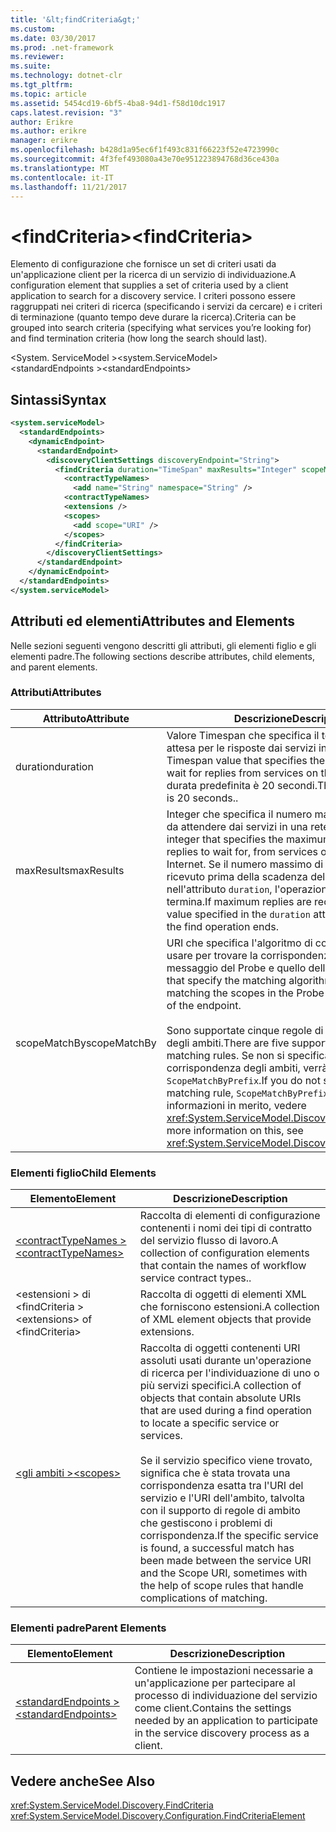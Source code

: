 ```yaml
---
title: '&lt;findCriteria&gt;'
ms.custom: 
ms.date: 03/30/2017
ms.prod: .net-framework
ms.reviewer: 
ms.suite: 
ms.technology: dotnet-clr
ms.tgt_pltfrm: 
ms.topic: article
ms.assetid: 5454cd19-6bf5-4ba8-94d1-f58d10dc1917
caps.latest.revision: "3"
author: Erikre
ms.author: erikre
manager: erikre
ms.openlocfilehash: b428d1a95ec6f1f493c831f66223f52e4723990c
ms.sourcegitcommit: 4f3fef493080a43e70e951223894768d36ce430a
ms.translationtype: MT
ms.contentlocale: it-IT
ms.lasthandoff: 11/21/2017
---
```

# <a name="ltfindcriteriagt"></a><span data-ttu-id="a5092-102">&lt;findCriteria&gt;</span><span class="sxs-lookup"><span data-stu-id="a5092-102">&lt;findCriteria&gt;</span></span>
<span data-ttu-id="a5092-103">Elemento di configurazione che fornisce un set di criteri usati da un'applicazione client per la ricerca di un servizio di individuazione.</span><span class="sxs-lookup"><span data-stu-id="a5092-103">A configuration element that supplies a set of criteria used by a client application to search for a discovery service.</span></span> <span data-ttu-id="a5092-104">I criteri possono essere raggruppati nei criteri di ricerca (specificando i servizi da cercare) e i criteri di terminazione (quanto tempo deve durare la ricerca).</span><span class="sxs-lookup"><span data-stu-id="a5092-104">Criteria can be grouped into search criteria (specifying what services you’re looking for) and find termination criteria (how long the search should last).</span></span>  
  
 <span data-ttu-id="a5092-105">\<System. ServiceModel ></span><span class="sxs-lookup"><span data-stu-id="a5092-105">\<system.ServiceModel></span></span>  
<span data-ttu-id="a5092-106">\<standardEndpoints ></span><span class="sxs-lookup"><span data-stu-id="a5092-106">\<standardEndpoints></span></span>  
  
## <a name="syntax"></a><span data-ttu-id="a5092-107">Sintassi</span><span class="sxs-lookup"><span data-stu-id="a5092-107">Syntax</span></span>  
  
```xml  
<system.serviceModel>  
  <standardEndpoints>
    <dynamicEndpoint>
      <standardEndpoint>
        <discoveryClientSettings discoveryEndpoint="String">
          <findCriteria duration="TimeSpan" maxResults="Integer" scopeMatchBy="Uri">
            <contractTypeNames>
              <add name="String" namespace="String" />
            <contractTypeNames>
            <extensions />
            <scopes>
              <add scope="URI" />
            </scopes>
          </findCriteria>
        </discoveryClientSettings>
      </standardEndpoint>
    </dynamicEndpoint>
  </standardEndpoints>  
</system.serviceModel>  
```  
  
## <a name="attributes-and-elements"></a><span data-ttu-id="a5092-108">Attributi ed elementi</span><span class="sxs-lookup"><span data-stu-id="a5092-108">Attributes and Elements</span></span>  
 <span data-ttu-id="a5092-109">Nelle sezioni seguenti vengono descritti gli attributi, gli elementi figlio e gli elementi padre.</span><span class="sxs-lookup"><span data-stu-id="a5092-109">The following sections describe attributes, child elements, and parent elements.</span></span>  
  
### <a name="attributes"></a><span data-ttu-id="a5092-110">Attributi</span><span class="sxs-lookup"><span data-stu-id="a5092-110">Attributes</span></span>  
  
|<span data-ttu-id="a5092-111">Attributo</span><span class="sxs-lookup"><span data-stu-id="a5092-111">Attribute</span></span>|<span data-ttu-id="a5092-112">Descrizione</span><span class="sxs-lookup"><span data-stu-id="a5092-112">Description</span></span>|  
|---------------|-----------------|  
|<span data-ttu-id="a5092-113">duration</span><span class="sxs-lookup"><span data-stu-id="a5092-113">duration</span></span>|<span data-ttu-id="a5092-114">Valore Timespan che specifica il tempo massimo di attesa per le risposte dai servizi in una rete.</span><span class="sxs-lookup"><span data-stu-id="a5092-114">A Timespan value that specifies the maximum time to wait for replies from services on the network.</span></span> <span data-ttu-id="a5092-115">La durata predefinita è 20 secondi.</span><span class="sxs-lookup"><span data-stu-id="a5092-115">The default duration is 20 seconds..</span></span>|  
|<span data-ttu-id="a5092-116">maxResults</span><span class="sxs-lookup"><span data-stu-id="a5092-116">maxResults</span></span>|<span data-ttu-id="a5092-117">Integer che specifica il numero massimo di risposte da attendere dai servizi in una rete o su Internet.</span><span class="sxs-lookup"><span data-stu-id="a5092-117">An integer that specifies the maximum number of replies to wait for, from services on a network or the Internet.</span></span> <span data-ttu-id="a5092-118">Se il numero massimo di risposte viene ricevuto prima della scadenza del valore specificato nell'attributo `duration`, l'operazione di ricerca termina.</span><span class="sxs-lookup"><span data-stu-id="a5092-118">If maximum replies are received before the value specified in the `duration` attribute has elapsed, the find operation ends.</span></span>|  
|<span data-ttu-id="a5092-119">scopeMatchBy</span><span class="sxs-lookup"><span data-stu-id="a5092-119">scopeMatchBy</span></span>|<span data-ttu-id="a5092-120">URI che specifica l'algoritmo di corrispondenza da usare per trovare la corrispondenza tra l'ambito nel messaggio del Probe e quello dell'endpoint.</span><span class="sxs-lookup"><span data-stu-id="a5092-120">A URI that specify the matching algorithm to use while matching the scopes in the Probe message with that of the endpoint.</span></span><br /><br /> <span data-ttu-id="a5092-121">Sono supportate cinque regole di corrispondenza degli ambiti.</span><span class="sxs-lookup"><span data-stu-id="a5092-121">There are five supported scope-matching rules.</span></span> <span data-ttu-id="a5092-122">Se non si specifica una regola di corrispondenza degli ambiti, verrà usato `ScopeMatchByPrefix`.</span><span class="sxs-lookup"><span data-stu-id="a5092-122">If you do not specify a scope-matching rule, `ScopeMatchByPrefix` is used.</span></span> <span data-ttu-id="a5092-123">Per altre informazioni in merito, vedere <xref:System.ServiceModel.Discovery.FindCriteria>.</span><span class="sxs-lookup"><span data-stu-id="a5092-123">For more information on this, see <xref:System.ServiceModel.Discovery.FindCriteria>.</span></span>|  
  
### <a name="child-elements"></a><span data-ttu-id="a5092-124">Elementi figlio</span><span class="sxs-lookup"><span data-stu-id="a5092-124">Child Elements</span></span>  
  
|<span data-ttu-id="a5092-125">Elemento</span><span class="sxs-lookup"><span data-stu-id="a5092-125">Element</span></span>|<span data-ttu-id="a5092-126">Descrizione</span><span class="sxs-lookup"><span data-stu-id="a5092-126">Description</span></span>|  
|-------------|-----------------|  
|[<span data-ttu-id="a5092-127">\<contractTypeNames ></span><span class="sxs-lookup"><span data-stu-id="a5092-127">\<contractTypeNames></span></span>](../../../../../docs/framework/configure-apps/file-schema/wcf/contracttypenames.md)|<span data-ttu-id="a5092-128">Raccolta di elementi di configurazione contenenti i nomi dei tipi di contratto del servizio flusso di lavoro.</span><span class="sxs-lookup"><span data-stu-id="a5092-128">A collection of configuration elements that contain the names of workflow service contract types..</span></span>|  
|<span data-ttu-id="a5092-129">\<estensioni > di \<findCriteria ></span><span class="sxs-lookup"><span data-stu-id="a5092-129">\<extensions> of \<findCriteria></span></span>|<span data-ttu-id="a5092-130">Raccolta di oggetti di elementi XML che forniscono estensioni.</span><span class="sxs-lookup"><span data-stu-id="a5092-130">A collection of XML element objects that provide extensions.</span></span>|  
|[<span data-ttu-id="a5092-131">\<gli ambiti ></span><span class="sxs-lookup"><span data-stu-id="a5092-131">\<scopes></span></span>](../../../../../docs/framework/configure-apps/file-schema/wcf/scopes.md)|<span data-ttu-id="a5092-132">Raccolta di oggetti contenenti URI assoluti usati durante un'operazione di ricerca per l'individuazione di uno o più servizi specifici.</span><span class="sxs-lookup"><span data-stu-id="a5092-132">A collection of objects that contain absolute URIs that are used during a find operation to locate a specific service or services.</span></span><br /><br /> <span data-ttu-id="a5092-133">Se il servizio specifico viene trovato, significa che è stata trovata una corrispondenza esatta tra l'URI del servizio e l'URI dell'ambito, talvolta con il supporto di regole di ambito che gestiscono i problemi di corrispondenza.</span><span class="sxs-lookup"><span data-stu-id="a5092-133">If the specific service is found, a successful match has been made between the service URI and the Scope URI, sometimes with the help of scope rules that handle complications of matching.</span></span>|  
  
### <a name="parent-elements"></a><span data-ttu-id="a5092-134">Elementi padre</span><span class="sxs-lookup"><span data-stu-id="a5092-134">Parent Elements</span></span>  
  
|<span data-ttu-id="a5092-135">Elemento</span><span class="sxs-lookup"><span data-stu-id="a5092-135">Element</span></span>|<span data-ttu-id="a5092-136">Descrizione</span><span class="sxs-lookup"><span data-stu-id="a5092-136">Description</span></span>|  
|-------------|-----------------|  
|[<span data-ttu-id="a5092-137">\<standardEndpoints ></span><span class="sxs-lookup"><span data-stu-id="a5092-137">\<standardEndpoints></span></span>](../../../../../docs/framework/configure-apps/file-schema/wcf/standardendpoints.md)|<span data-ttu-id="a5092-138">Contiene le impostazioni necessarie a un'applicazione per partecipare al processo di individuazione del servizio come client.</span><span class="sxs-lookup"><span data-stu-id="a5092-138">Contains the settings needed by an application to participate in the service discovery process as a client.</span></span>|  
  
## <a name="see-also"></a><span data-ttu-id="a5092-139">Vedere anche</span><span class="sxs-lookup"><span data-stu-id="a5092-139">See Also</span></span>  
 <xref:System.ServiceModel.Discovery.FindCriteria>  
 <xref:System.ServiceModel.Discovery.Configuration.FindCriteriaElement>
